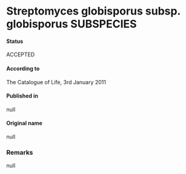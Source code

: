 Streptomyces globisporus subsp. globisporus SUBSPECIES
=======

#### Status
ACCEPTED

#### According to
The Catalogue of Life, 3rd January 2011

#### Published in
null

#### Original name
null

### Remarks
null